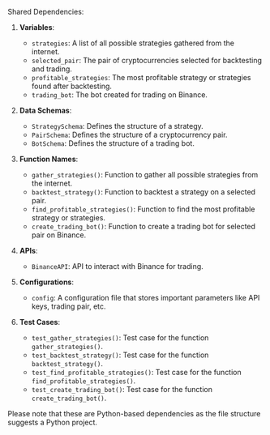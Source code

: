 Shared Dependencies:

1. **Variables**: 
   - `strategies`: A list of all possible strategies gathered from the internet.
   - `selected_pair`: The pair of cryptocurrencies selected for backtesting and trading.
   - `profitable_strategies`: The most profitable strategy or strategies found after backtesting.
   - `trading_bot`: The bot created for trading on Binance.

2. **Data Schemas**: 
   - `StrategySchema`: Defines the structure of a strategy.
   - `PairSchema`: Defines the structure of a cryptocurrency pair.
   - `BotSchema`: Defines the structure of a trading bot.

3. **Function Names**: 
   - `gather_strategies()`: Function to gather all possible strategies from the internet.
   - `backtest_strategy()`: Function to backtest a strategy on a selected pair.
   - `find_profitable_strategies()`: Function to find the most profitable strategy or strategies.
   - `create_trading_bot()`: Function to create a trading bot for selected pair on Binance.

4. **APIs**: 
   - `BinanceAPI`: API to interact with Binance for trading.

5. **Configurations**: 
   - `config`: A configuration file that stores important parameters like API keys, trading pair, etc.

6. **Test Cases**: 
   - `test_gather_strategies()`: Test case for the function `gather_strategies()`.
   - `test_backtest_strategy()`: Test case for the function `backtest_strategy()`.
   - `test_find_profitable_strategies()`: Test case for the function `find_profitable_strategies()`.
   - `test_create_trading_bot()`: Test case for the function `create_trading_bot()`.

Please note that these are Python-based dependencies as the file structure suggests a Python project.